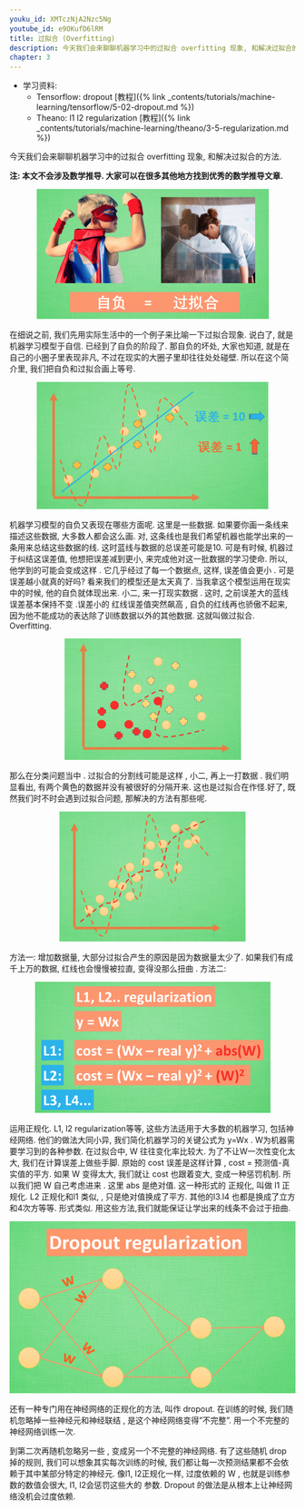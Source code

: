 ```yaml
---
youku_id: XMTczNjA2Nzc5Ng
youtube_id: e9OKufD6lRM
title: 过拟合 (Overfitting)
description: 今天我们会来聊聊机器学习中的过拟合 overfitting 现象, 和解决过拟合的方法.
chapter: 3
---
```

* 学习资料: 
  * Tensorflow: dropout [教程]({% link _contents/tutorials/machine-learning/tensorflow/5-02-dropout.md %})
  * Theano: l1 l2 regularization [教程]({% link _contents/tutorials/machine-learning/theano/3-5-regularization.md %})
  
今天我们会来聊聊机器学习中的过拟合 overfitting 现象, 和解决过拟合的方法.

**注: 本文不会涉及数学推导. 大家可以在很多其他地方找到优秀的数学推导文章.**

<center><img src="/static/results/ML_intro/overfitting1.png"></center>

在细说之前, 我们先用实际生活中的一个例子来比喻一下过拟合现象. 说白了, 就是机器学习模型于自信. 已经到了自负的阶段了. 那自负的坏处, 大家也知道, 就是在自己的小圈子里表现非凡,  不过在现实的大圈子里却往往处处碰壁. 所以在这个简介里,  我们把自负和过拟合画上等号.

<center><img src="/static/results/ML_intro/overfitting2.png"></center>

机器学习模型的自负又表现在哪些方面呢.  这里是一些数据.  如果要你画一条线来描述这些数据, 大多数人都会这么画. 对, 这条线也是我们希望机器也能学出来的一条用来总结这些数据的线. 这时蓝线与数据的总误差可能是10. 可是有时候, 机器过于纠结这误差值, 他想把误差减到更小, 来完成他对这一批数据的学习使命. 所以, 他学到的可能会变成这样  . 它几乎经过了每一个数据点, 这样, 误差值会更小 . 可是误差越小就真的好吗? 看来我们的模型还是太天真了. 当我拿这个模型运用在现实中的时候, 他的自负就体现出来. 小二, 来一打现实数据  . 这时, 之前误差大的蓝线误差基本保持不变  .误差小的 红线误差值突然飙高 , 自负的红线再也骄傲不起来, 因为他不能成功的表达除了训练数据以外的其他数据. 这就叫做过拟合. Overfitting.

<center><img src="/static/results/ML_intro/overfitting3.png"></center>

那么在分类问题当中  . 过拟合的分割线可能是这样 ,  小二, 再上一打数据 . 我们明显看出, 有两个黄色的数据并没有被很好的分隔开来. 这也是过拟合在作怪.好了, 既然我们时不时会遇到过拟合问题, 那解决的方法有那些呢.

<center><img src="/static/results/ML_intro/overfitting4.png"></center>

方法一: 增加数据量, 大部分过拟合产生的原因是因为数据量太少了. 如果我们有成千上万的数据, 红线也会慢慢被拉直, 变得没那么扭曲  . 方法二:

<center><img src="/static/results/ML_intro/overfitting5.png"></center>

运用正规化. L1, l2 regularization等等, 这些方法适用于大多数的机器学习, 包括神经网络. 他们的做法大同小异, 我们简化机器学习的关键公式为 y=Wx . W为机器需要学习到的各种参数. 在过拟合中, W 往往变化率比较大. 为了不让W一次性变化太大, 我们在计算误差上做些手脚. 原始的 cost 误差是这样计算 , cost = 预测值-真实值的平方. 如果 W 变得太大, 我们就让 cost 也跟着变大, 变成一种惩罚机制. 所以我们把 W 自己考虑进来 . 这里 abs 是绝对值. 这一种形式的 正规化, 叫做 l1  正规化. L2 正规化和l1 类似, , 只是绝对值换成了平方. 其他的l3.l4  也都是换成了立方和4次方等等. 形式类似. 用这些方法,我们就能保证让学出来的线条不会过于扭曲.

<center><img src="/static/results/ML_intro/overfitting6.png"></center>

还有一种专门用在神经网络的正规化的方法, 叫作 dropout. 在训练的时候, 我们随机忽略掉一些神经元和神经联结 , 是这个神经网络变得”不完整”. 用一个不完整的神经网络训练一次. 

到第二次再随机忽略另一些 , 变成另一个不完整的神经网络. 有了这些随机 drop 掉的规则, 我们可以想象其实每次训练的时候, 我们都让每一次预测结果都不会依赖于其中某部分特定的神经元. 像l1, l2正规化一样, 过度依赖的 W  , 也就是训练参数的数值会很大, l1, l2会惩罚这些大的 参数. Dropout 的做法是从根本上让神经网络没机会过度依赖.
